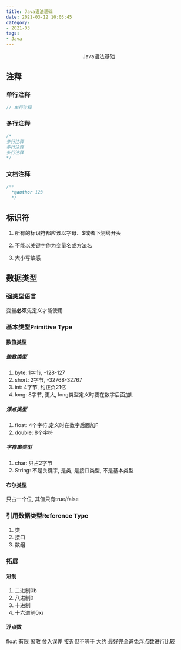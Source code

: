 ```yaml
---
title: Java语法基础
date: 2021-03-12 10:03:45
category:
- 2021-03
tags:
- Java
---
```


<center>Java语法基础</center>
<!-- more -->

## 注释

### 单行注释

```java
// 单行注释
```

### 多行注释

```java
/*
多行注释
多行注释
多行注释
*/
```

### 文档注释

```java
/**
  *@author 123
  */
```

## 标识符



1. 所有的标识符都应该以字母、$或者下划线开头

2. 不能以关键字作为变量名或方法名
3. 大小写敏感

## 数据类型

### 强类型语言

变量**必须**先定义才能使用
### 基本类型Primitive Type
#### 数值类型
##### 整数类型
1. byte: 1字节, -128-127
2. short: 2字节, -32768-32767
3. int: 4字节, 约正负21亿
4. long: 8字节, 更大, long类型定义时要在数字后面加L
##### 浮点类型
1. float: 4个字符,定义时在数字后面加F
2. double: 8个字符
##### 字符串类型
1. char: 只占2字节
2. String: 不是关键字, 是类, 是接口类型, 不是基本类型
#### 布尔类型
只占一个位, 其值只有true/false
### 引用数据类型Reference Type
1. 类
2. 接口
3. 数组
### 拓展
#### 进制
1. 二进制0b
2. 八进制0
3. 十进制
4. 十六进制0x\
#### 浮点数
float 有限 离散 舍入误差 接近但不等于 大约
最好完全避免浮点数进行比较